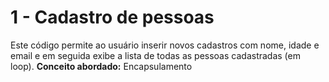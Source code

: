 # 1 - Cadastro de pessoas 

Este código permite ao usuário inserir  novos cadastros com nome, idade e email e em seguida exibe a lista de todas as pessoas cadastradas (em loop).
**Conceito abordado:** Encapsulamento
